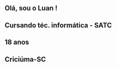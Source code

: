 <h2> Olá, sou o Luan ! </h2>
<h2>Cursando téc. informática - SATC</h2>
<h2>18 anos</h2>
<h2> Criciúma-SC</h2>

<!--
**luandaufenbach/luandaufenbach** is a ✨ _special_ ✨ repository because its `README.md` (this file) appears on your GitHub profile.

Here are some ideas to get you started:

- 🔭 I’m currently working on ...
- 🌱 I’m currently learning ...
- 👯 I’m looking to collaborate on ...
- 🤔 I’m looking for help with ...
- 💬 Ask me about ...
- 📫 How to reach me: ...
- 😄 Pronouns: ...
- ⚡ Fun fact: ...
-->
